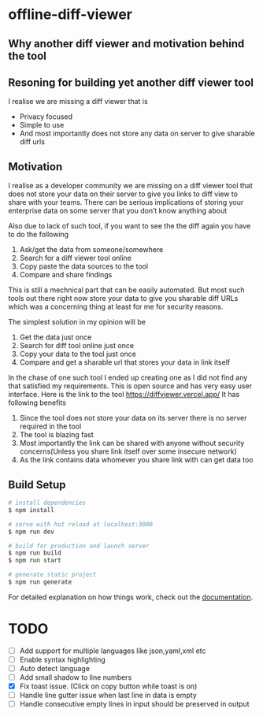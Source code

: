 # offline-diff-viewer

## Why another diff viewer and motivation behind the tool

## Resoning for building yet another diff viewer tool

I realise we are missing a diff viewer that is

- Privacy focused
- Simple to use
- And most importantly does not store any data on server to give sharable diff urls

## Motivation

I realise as a developer community we are missing on a diff viewer tool that does not store your data on their server to give you links to diff view to share with your teams.
There can be serious implications of storing your enterprise data on some server that you don’t know anything about

Also due to lack of such tool, if you want to see the the diff again you have to do the following

1. Ask/get the data from someone/somewhere
2. Search for a diff viewer tool online
3. Copy paste the data sources to the tool
4. Compare and share findings

This is still a mechnical part that can be easily automated. But most such tools out there right now store your data to give you sharable diff URLs which was a concerning thing at least for me for security reasons.

The simplest solution in my opinion will be

1. Get the data just once
2. Search for diff tool online just once
3. Copy your data to the tool just once
4. Compare and get a sharable url that stores your data in link itself

In the chase of one such tool I ended up creating one as I did not find any that satisfied my requirements.
This is open source and has very easy user interface. Here is the link to the tool https://diffviewer.vercel.app/
It has following benefits

1. Since the tool does not store your data on its server there is no server required in the tool
2. The tool is blazing fast
3. Most importantly the link can be shared with anyone without security concerns(Unless you share link itself over some insecure network)
4. As the link contains data whomever you share link with can get data too

## Build Setup

```bash
# install dependencies
$ npm install

# serve with hot reload at localhost:3000
$ npm run dev

# build for production and launch server
$ npm run build
$ npm run start

# generate static project
$ npm run generate
```

For detailed explanation on how things work, check out the [documentation](https://nuxtjs.org).

# TODO

- [ ] Add support for multiple languages like json,yaml,xml etc
- [ ] Enable syntax highlighting
- [ ] Auto detect language
- [ ] Add small shadow to line numbers
- [x] Fix toast issue. (Click on copy button while toast is on)
- [ ] Handle line gutter issue when last line in data is empty
- [ ] Handle consecutive empty lines in input should be preserved in output
